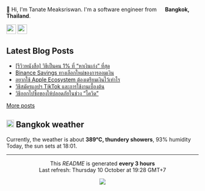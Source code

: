 <p>👋 Hi, I'm Tanate Meaksriswan. I'm a software engineer from <img src="https://cdn-icons-png.flaticon.com/512/330/330447.png" width="14"/> <b>Bangkok, Thailand</b>.</p>
<p><a href="https://www.linkedin.com/in/ipiranhaa"><img src="https://img.shields.io/badge/linkedin-%230077B5.svg?&style=for-the-badge&logo=linkedin&logoColor=white" height=25></a> <a href="https://medium.com/@ipiranhaa"><img src="https://img.shields.io/badge/medium-%2312100E.svg?&style=for-the-badge&logo=medium&logoColor=white" height=25></a></p>
<h2>Latest Blog Posts</h2>
<ul><li><a href=https://kitchenrai.com/%e0%b8%a3%e0%b8%b5%e0%b8%a7%e0%b8%b4%e0%b8%a7%e0%b8%ab%e0%b8%99%e0%b8%b1%e0%b8%87%e0%b8%aa%e0%b8%b7%e0%b8%ad-%e0%b8%a7%e0%b8%b4%e0%b8%98%e0%b8%b5%e0%b9%80%e0%b8%9b%e0%b9%87%e0%b8%99%e0%b8%84%e0%b8%99/>[รีวิวหนังสือ] วิธีเป็นคน 1% ที่ “หาเงินเก่ง” ที่สุด</a></li><li><a href=https://kitchenrai.com/binance-savings-review/>Binance Savings ทางเลือกใหม่ของการออมเงิน</a></li><li><a href=https://kitchenrai.com/apple-ecosystem-pricing/>อยากใช้ Apple Ecosystem ต้องเตรียมเงินไว้เท่าไร</a></li><li><a href=https://kitchenrai.com/tiktok-guide-book/>วิธีสมัครแอปฯ TikTok และการใช้งานเบื้องต้น</a></li><li><a href=https://kitchenrai.com/how-to-going-outside-safe-due-covid/>วิธีออกไปซื้อของให้ปลอดภัยในช่วง “โควิด”</a></li></ul>
<a href=https://www.kitchenrai.com target="_blank">More posts</a>
<h2><img src="https://cdn-icons-png.flaticon.com/512/909/909143.png" width="20"/> Bangkok weather</h2>
<p>Currently, the weather is about <b>389°C, thundery showers</b>, 93% humidity<br>
Today, the sun sets at 18:01.</p>
<hr>
<p align="center">This <i>README</i> is generated <b>every 3 hours</b><br>Last refresh: Thursday 10 October at 19:28 GMT+7
<p align="center"><img src="https://github.com/ipiranhaa/ipiranhaa/workflows/README%20build/badge.svg" /></p>